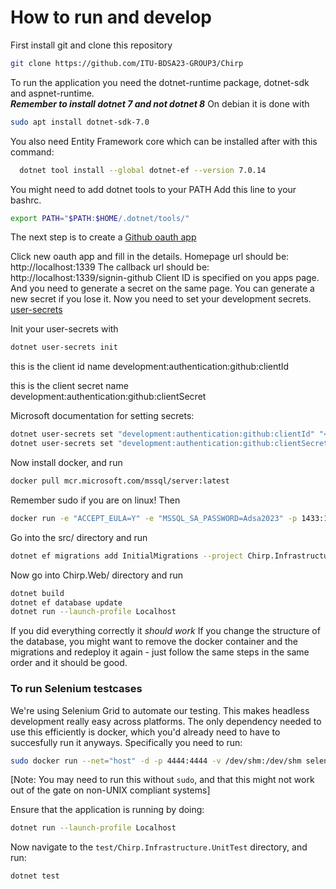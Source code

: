 # How to run and develop
First install git and clone this repository
```bash
git clone https://github.com/ITU-BDSA23-GROUP3/Chirp
```

To run the application you need the dotnet-runtime package, dotnet-sdk and aspnet-runtime. \
***Remember to install dotnet 7 and not dotnet 8***
On debian it is done with 
```bash
sudo apt install dotnet-sdk-7.0
```
You also need Entity Framework core which can be installed after with this command:
```bash
  dotnet tool install --global dotnet-ef --version 7.0.14
```
You might need to add dotnet tools to your PATH
Add this line to your bashrc.
```bash
export PATH="$PATH:$HOME/.dotnet/tools/"
```

The next step is to create a [Github oauth app](https://github.com/settings/developers)

Click new oauth app and fill in the details. 
Homepage url should be: http://localhost:1339
The callback url should be: http://localhost:1339/signin-github
Client ID is specified on you apps page. And you need to generate a secret on the same page.
You can generate a new secret if you lose it.
Now you need to set your development secrets. 
[user-secrets](https://learn.microsoft.com/en-us/aspnet/core/security/app-secrets?view=aspnetcore-8.0&tabs=linux)

Init your user-secrets with
```bash
dotnet user-secrets init
```

this is the client id name
development:authentication:github:clientId 

this is the client secret name
development:authentication:github:clientSecret

Microsoft documentation for setting secrets:
```bash
dotnet user-secrets set "development:authentication:github:clientId" "<client id>"
dotnet user-secrets set "development:authentication:github:clientSecret" "<secret id>"
```

Now install docker, and run 
```bash
docker pull mcr.microsoft.com/mssql/server:latest
```
Remember sudo if you are on linux!
Then

```bash
docker run -e "ACCEPT_EULA=Y" -e "MSSQL_SA_PASSWORD=Adsa2023" -p 1433:1433  --name sqlpreview --hostname sqlpreview -d mcr.microsoft.com/mssql/server:2022-latest
```

Go into the src/ directory and run
```bash
dotnet ef migrations add InitialMigrations --project Chirp.Infrastructure/ --startup-project Chirp.Web/
```

Now go into Chirp.Web/ directory and run
```bash
dotnet build
dotnet ef database update
dotnet run --launch-profile Localhost
```

If you did everything correctly it *should work*
If you change the structure of the database, you might want to remove the docker container and the migrations and redeploy it again - just follow the same steps in the same order and it should be good.

### To run Selenium testcases
We're using Selenium Grid to automate our testing. This makes headless development really easy across platforms. The only dependency needed to use this efficiently is docker, which you'd already need to have to succesfully run it anyways. Specifically you need to run:
```bash
sudo docker run --net="host" -d -p 4444:4444 -v /dev/shm:/dev/shm selenium/standalone-chrome
```
[Note: You may need to run this without `sudo`, and that this might not work out of the gate on non-UNIX compliant systems]

Ensure that the application is running by doing:
```bash
dotnet run --launch-profile Localhost
```

Now navigate to the `test/Chirp.Infrastructure.UnitTest` directory, and run:
```
dotnet test
```

